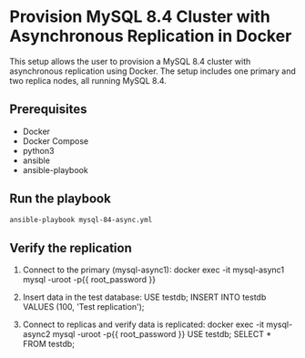 # Provision MySQL 8.4 Cluster with Asynchronous Replication in Docker

This setup allows the user to provision a MySQL 8.4 cluster with asynchronous replication using Docker. The setup includes one primary and two replica nodes, all running MySQL 8.4.

## Prerequisites
- Docker
- Docker Compose
- python3
- ansible
- ansible-playbook

## Run the playbook

```bash
ansible-playbook mysql-84-async.yml
```

## Verify the replication

1. Connect to the primary (mysql-async1):
    docker exec -it mysql-async1 mysql -uroot -p{{ root_password }}

2. Insert data in the test database:
    USE testdb;
    INSERT INTO testdb VALUES (100, 'Test replication');

3. Connect to replicas and verify data is replicated:
    docker exec -it mysql-async2 mysql -uroot -p{{ root_password }}
    USE testdb;
    SELECT * FROM testdb;
